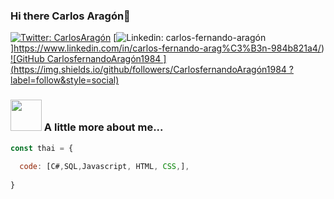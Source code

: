 ### Hi there Carlos Aragón👋


 
</em></p>

[![Twitter: CarlosAragón](https://img.shields.io/twitter/follow/CarlosFerAragon?style=social)](https://twitter.com/CarlosFerAragon)
[![Linkedin: carlos-fernando-aragón](https://img.shields.io/badge/-carlos-fernando-aragón-blue?style=flat-square&logo=Linkedin&logoColor=white&link=https://www.linkedin.com/in/carlos-fernando-aragón/)]https://www.linkedin.com/in/carlos-fernando-arag%C3%B3n-984b821a4/)   
[![GitHub CarlosfernandoAragón1984
](https://img.shields.io/github/followers/CarlosfernandoAragón1984
? label=follow&style=social)](https://github.com/CarlosfernandoAragón1984
)


### <img src="https://media.giphy.com/media/VgCDAzcKvsR6OM0uWg/giphy.gif" width="50"> A little more about me...  

```javascript
const thai = {
 
  code: [C#,SQL,Javascript, HTML, CSS,],
 
}
```

